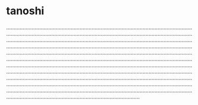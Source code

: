 # tanoshi

.............................................................................................................................................................................................................................................................................................................................................................................................................................................................................................................................................................................................................................................................................................................................................................................................................................................................................................................................................................................................................................................................................................................................................................................................................................................................................................................................................................................................................................................................................................................